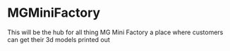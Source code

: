 # MGMiniFactory
This will be the hub for all thing MG Mini Factory a place where customers can get their 3d models printed out
